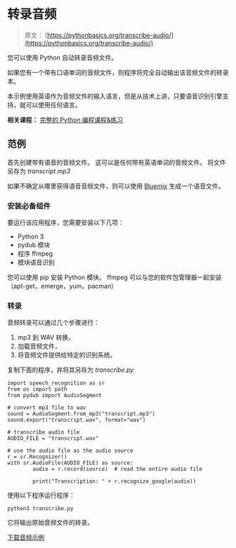 # 转录音频

> 原文： [https://pythonbasics.org/transcribe-audio/](https://pythonbasics.org/transcribe-audio/)

您可以使用 Python 自动转录音频文件。

如果您有一个带有口语单词的音频文件，则程序将完全自动输出该音频文件的转录本。

本示例使用英语作为音频文件的输入语言，但是从技术上讲，只要语音识别引擎支持，就可以使用任何语言。

**相关课程：** [完整的 Python 编程课程&练习](https://gum.co/dcsp)

## 范例

首先创建带有语音的音频文件。 这可以是任何带有英语单词的音频文件。 将文件另存为 _transcript.mp3_

如果不确定从哪里获得语音音频文件，则可以使用 [Bluemix](https://text-to-speech-demo.ng.bluemix.net/) 生成一个语音文件。

### 安装必备组件

要运行该应用程序，您需要安装以下几项：

*   Python 3
*   pydub 模块
*   程序 ffmpeg
*   模块语音识别

您可以使用 pip 安装 Python 模块。 ffmpeg 可以与您的软件包管理器一起安装（apt-get，emerge，yum，pacman）

### 转录

音频转录可以通过几个步骤进行：

1.  mp3 到 WAV 转换，
2.  加载音频文件，
3.  将音频文件提供给特定的识别系统。

复制下面的程序，并将其另存为 _transcribe.py_

```
import speech_recognition as sr
from os import path
from pydub import AudioSegment

# convert mp3 file to wav                                                       
sound = AudioSegment.from_mp3("transcript.mp3")
sound.export("transcript.wav", format="wav")

# transcribe audio file                                                         
AUDIO_FILE = "transcript.wav"

# use the audio file as the audio source                                        
r = sr.Recognizer()
with sr.AudioFile(AUDIO_FILE) as source:
        audio = r.record(source)  # read the entire audio file                  

        print("Transcription: " + r.recognize_google(audio))

```

使用以下程序运行程序：

```
python3 transcribe.py

```

它将输出原始音频文件的转录。

[下载音频示例](https://social.pythonbasics.org/download-audio-examples/)